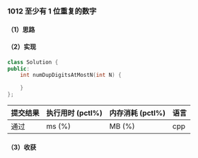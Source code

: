 ### 1012 至少有 1 位重复的数字

#### （1）思路

#### （2）实现

```cpp
class Solution {
public:
    int numDupDigitsAtMostN(int N) {

    }
};
```

| 提交结果 | 执行用时 (pctl%) | 内存消耗 (pctl%) | 语言 |
|:---------|:-----------------|:-----------------|:-----|
| 通过     |  ms (%)   |  MB (%)  | cpp  |

#### （3）收获
